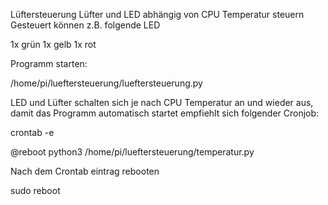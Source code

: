 Lüftersteuerung
Lüfter und LED abhängig von CPU Temperatur steuern
Gesteuert können z.B. folgende LED

1x grün
1x gelb
1x rot

Programm starten:

/home/pi/lueftersteuerung/lueftersteuerung.py

LED und Lüfter schalten sich je nach CPU Temperatur an und wieder aus, damit das Programm automatisch startet empfiehlt sich folgender Cronjob:

crontab -e

@reboot python3 /home/pi/lueftersteuerung/temperatur.py


Nach dem Crontab eintrag rebooten

sudo reboot
